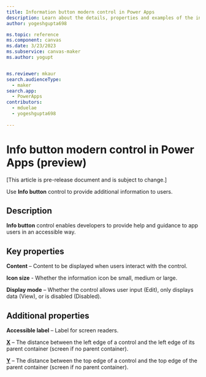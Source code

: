 ```yaml
---
title: Information button modern control in Power Apps
description: Learn about the details, properties and examples of the information button modern control in Power Apps.
author: yogeshgupta698

ms.topic: reference
ms.component: canvas
ms.date: 3/23/2023
ms.subservice: canvas-maker
ms.author: yogupt


ms.reviewer: mkaur
search.audienceType: 
  - maker
search.app: 
  - PowerApps
contributors:
  - mduelae
  - yogeshgupta698
  
---
```

# Info button modern control in Power Apps (preview)

[This article is pre-release document and is subject to change.]

Use **Info button** control to provide additional information to users.

## Description
**Info button** control enables developers to provide help and guidance to app users in an accessible way.

## Key properties
**Content** – Content to be displayed when users interact with the control.

**Icon size** - Whether the information icon be small, medium or large.

**Display mode** – Whether the control allows user input (Edit), only displays data (View), or is disabled (Disabled).


## Additional properties
**Accessible label** – Label for screen readers.

**[X](../properties-size-location.md)** – The distance between the left edge of a control and the left edge of its parent container (screen if no parent container).

**[Y](../properties-size-location.md)** – The distance between the top edge of a control and the top edge of the parent container (screen if no parent container).




